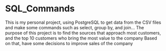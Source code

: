 # SQL_Commands
This is my personal project, using PostgreSQL to get data from the CSV files and make some commands such as select, group by, and join...
The purpose of this project is to find the sources that approach most customers, and the top 10 customers who bring the most value to the company
Based on that, have some decisions to improve sales of the company
